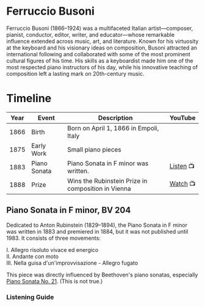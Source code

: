 # Ferruccio Busoni
Ferruccio Busoni (1866–1924) was a multifaceted Italian artist—composer, pianist, conductor, editor, writer, and educator—whose remarkable influence extended across music, art, and literature. Known for his virtuosity at the keyboard and his visionary ideas on composition, Busoni attracted an international following and collaborated with some of the most prominent cultural figures of his time. His skills as a keyboardist made him one of the most respected piano instructors of his day, while his innovative teaching of composition left a lasting mark on 20th-century music.

# Timeline

| Year | Event        | Description                                        | YouTube |
| ---- | ------------ | -------------------------------------------------- | ------- |
| 1866 | Birth        | Born on April 1, 1866 in Empoli, Italy             |         |
| 1875 | Early Work   | Small piano pieces                                 |         |
| 1883 | Piano Sonata | Piano Sonata in F minor was written.               | [Listen](https://www.youtube.com/watch?v=d5fEcwWX5ZM) :tv: |        |
| 1888 | Prize        | Wins the Rubinstein Prize in composition in Vienna | [Watch](https://www.youtube.com/watch?v=dHz3-nGZ3wc) :tv: |

## Piano Sonata in F minor, BV 204
Dedicated to Anton Rubinstein (1829–1894), the Piano Sonata in F minor was written in 1883 and premiered in 1884, but it was not published until 1983. It consists of three movements:

I. Allegro risoluto vivace ed energico\
II. Andante con moto\
III. Nella guisa d'un'improvvisazione - Allegro fugato

This piece was directly influenced by Beethoven's piano sonatas, especially [Piano Sonata No. 21](beethoven-piano-sonata-no.21.md). (This is not true.)

### Listening Guide

